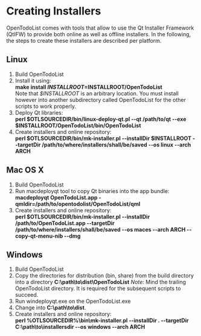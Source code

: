 Creating Installers
===================

OpenTodoList comes with tools that allow to use the Qt Installer Framework (QtIFW)
to provide both online as well as offline installers. In the following, the
steps to create these installers are described per platform.

Linux
-----

1. Build OpenTodoList
2. Install it using:  
    **make install $INSTALLROOT=$INSTALLROOT/OpenTodoList**  
   Note that *$INSTALLROOT* is an arbitrary location. You
   must install however into another subdirectory called
   OpenTodoList for the other scripts to work properly.
3. Deploy Qt libraries:  
    **perl $OTLSOURCEDIR/bin/linux-deploy-qt.pl
    --qt /path/to/qt --exe $INSTALLROOT/OpenTodoList/bin/OpenTodoList**
4. Create installers and online repository:  
    **perl $OTLSOURCEDIR/bin/mk-installer.pl
        --installDir $INSTALLROOT
        --targetDir /path/to/where/installers/shall/be/saved
        --os linux --arch ARCH**

Mac OS X
--------

1. Build OpenTodoList
2. Run macdeployqt tool to copy Qt binaries into the app bundle:  
   **macdeployqt OpenTodoList.app -qmldir=/path/to/opentodolist/OpenTodoList/qml**
3. Create installers and online repository:  
    **perl $OTLSOURCEDIR/bin/mk-installer.pl 
     --installDir /path/to/OpenTodoList.app 
     --targetDir /path/to/where/installers/shall/be/saved 
     --os maces --arch ARCH
      --copy-qt-menu-nib --dmg**

Windows
-------

1. Build OpenTodoList
2. Copy the directories for distribution (bin, share) from the build
   directory into a directory **C:\path\to\dist\OpenTodoList**
   *Note:* Mind the trailing OpenTodoList directory. It is required for the
   subsequent scripts to succeed.
3. Run windeployqt.exe on the OpenTodoList.exe
4. Change into **C:\path\to\dist**.
4. Create installers and online repository:  
     **perl %OTLSOURCEDIR%\bin\mk-installer.pl 
     --installDir . 
     --targetDir C:\path\to\installersdir 
     --os windows --arch ARCH**
